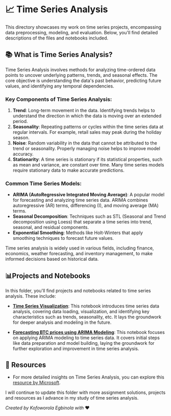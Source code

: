 # 📈 Time Series Analysis
This directory showcases my work on time series projects, encompassing data preprocessing, modeling, and evaluation. Below, you'll find detailed descriptions of the files and notebooks included.

## 📚 What is Time Series Analysis?

Time Series Analysis involves methods for analyzing time-ordered data points to uncover underlying patterns, trends, and seasonal effects. The core objective is understanding the data's past behavior, predicting future values, and identifying any temporal dependencies.

### Key Components of Time Series Analysis:

1. **Trend**: Long-term movement in the data. Identifying trends helps to understand the direction in which the data is moving over an extended period.
2. **Seasonality**: Repeating patterns or cycles within the time series data at regular intervals. For example, retail sales may peak during the holiday season.
3. **Noise**: Random variability in the data that cannot be attributed to the trend or seasonality. Properly managing noise helps to improve model accuracy.
4. **Stationarity**: A time series is stationary if its statistical properties, such as mean and variance, are constant over time. Many time series models require stationary data to make accurate predictions.

### Common Time Series Models:

- **ARIMA (AutoRegressive Integrated Moving Average)**: A popular model for forecasting and analyzing time series data. ARIMA combines autoregressive (AR) terms, differencing (I), and moving average (MA) terms.
- **Seasonal Decomposition**: Techniques such as STL (Seasonal and Trend decomposition using Loess) that separate a time series into trend, seasonal, and residual components.
- **Exponential Smoothing**: Methods like Holt-Winters that apply smoothing techniques to forecast future values.

Time series analysis is widely used in various fields, including finance, economics, weather forecasting, and inventory management, to make informed decisions based on historical data.

## 📊Projects and Notebooks

In this folder, you'll find projects and notebooks related to time series analysis. These include:

- [**Time Series Visualization**](https://github.com/Kofoworola13/DSS/blob/main/Time%20Series/Visualizing_Time_Series_Datasets.ipynb): This notebook introduces time series data analysis, covering data loading, visualization, and identifying key characteristics such as trends, seasonality, etc. It lays the groundwork for deeper analysis and modeling in the future.

- [**Forecasting BTC prices using ARIMA Modeling**](): This notebook focuses on applying ARIMA modeling to time series data. It covers initial steps like data preparation and model building, laying the groundwork for further exploration and improvement in time series analysis.



## 🔗 Resources
- For more detailed insights on Time Series Analysis, you can explore this [resource by Microsoft](https://github.com/microsoft/ML-For-Beginners/tree/main/7-TimeSeries).


I will continue to update this folder with more assignment solutions, projects and resources as I advance in my study of time series analysis.

*Created by Kofoworola Egbinola with* ❤️
